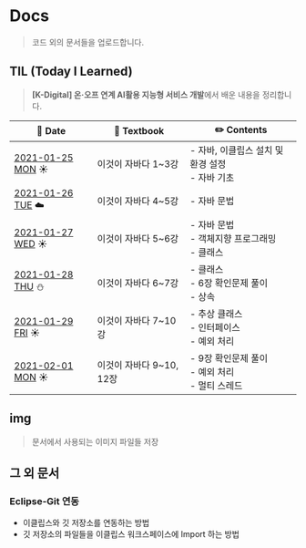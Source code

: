 # Docs

> 코드 외의 문서들을 업로드합니다.



## TIL (Today I Learned)

> **[K-Digital] 온·오프 연계 AI활용 지능형 서비스 개발**에서 배운 내용을 정리합니다.

| :calendar: Date                                              | :book: Textbook          | :pencil2: Contents                                      |
| ------------------------------------------------------------ | ------------------------ | ------------------------------------------------------- |
| [2021-01-25 MON](https://github.com/kmathl96/K-Digital-AI/blob/master/Docs/TIL/210125.md)​ :sunny: | 이것이 자바다 1~3강      | - 자바, 이클립스 설치 및 환경 설정<br />- 자바 기초     |
| [2021-01-26 TUE](https://github.com/kmathl96/K-Digital-AI/blob/master/Docs/TIL/210126.md) :cloud: | 이것이 자바다 4~5강      | - 자바 문법                                             |
| [2021-01-27 WED](https://github.com/kmathl96/K-Digital-AI/blob/master/Docs/TIL/210127.md) :sunny: | 이것이 자바다 5~6강      | - 자바 문법<br />- 객체지향 프로그래밍<br />- 클래스    |
| [2021-01-28 THU](https://github.com/kmathl96/K-Digital-AI/blob/master/Docs/TIL/210128.md) :snowman: | 이것이 자바다 6~7강      | - 클래스<br />- 6장 확인문제 풀이<br />- 상속           |
| [2021-01-29 FRI](https://github.com/kmathl96/K-Digital-AI/blob/master/Docs/TIL/210129.md) :sunny: | 이것이 자바다 7~10강     | - 추상 클래스<br />- 인터페이스<br />- 예외 처리        |
| [2021-02-01 MON](https://github.com/kmathl96/K-Digital-AI/blob/master/Docs/TIL/210201.md) :sunny: | 이것이 자바다 9~10, 12장 | - 9장 확인문제 풀이<br />- 예외 처리<br />- 멀티 스레드 |



## img

> 문서에서 사용되는 이미지 파일들 저장



## 그 외 문서

### Eclipse-Git 연동

- 이클립스와 깃 저장소를 연동하는 방법
- 깃 저장소의 파일들을 이클립스 워크스페이스에 Import 하는 방법